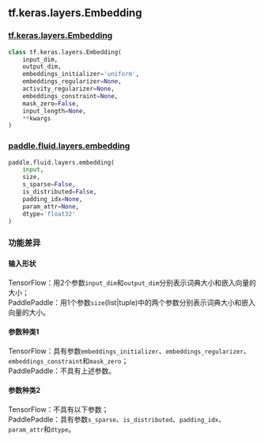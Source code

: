 ## tf.keras.layers.Embedding 

### [tf.keras.layers.Embedding](https://www.tensorflow.org/api_docs/python/tf/keras/layers/Embedding?hl=en)

```python
class tf.keras.layers.Embedding(
    input_dim,
    output_dim,
    embeddings_initializer='uniform',
    embeddings_regularizer=None,
    activity_regularizer=None,
    embeddings_constraint=None,
    mask_zero=False,
    input_length=None,
    **kwargs
)
```

### [paddle.fluid.layers.embedding](https://www.paddlepaddle.org.cn/documentation/docs/zh/1.5/api_cn/layers_cn/nn_cn.html#embedding)
```python
paddle.fluid.layers.embedding(
    input,
    size,
    s_sparse=False,
    is_distributed=False,
    padding_idx=None,
    param_attr=None,
    dtype='float32'
)
```

### 功能差异

#### 输入形状
TensorFlow：用2个参数`input_dim`和`output_dim`分别表示词典大小和嵌入向量的大小；    
PaddlePaddle：用1个参数`size`(list|tuple)中的两个参数分别表示词典大小和嵌入向量的大小。  

#### 参数种类1
TensorFlow：具有参数`embeddings_initializer`、`embeddings_regularizer`、`embeddings_constraint`和`mask_zero`；  
PaddlePaddle：不具有上述参数。 

#### 参数种类2
TensorFlow：不具有以下参数；  
PaddlePaddle：具有参数`s_sparse`、`is_distributed`、`padding_idx`、`param_attr`和`dtype`。